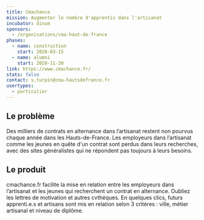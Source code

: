 ```yaml
---
title: Cmachance
mission: Augmenter le nombre d'apprentis dans l'artisanat
incubator: dinum
sponsors:
  - /organisations/cma-haut-de-france
phases:
  - name: construction
    start: 2020-03-15
  - name: alumni
    start: 2020-11-30
link: https://www.cmachance.fr/
stats: false
contact: s.turpin@cma-hautsdefrance.fr
usertypes:
  - particulier
---
```

## Le problème
Des milliers de contrats en alternance dans l’artisanat restent non pourvus chaque année dans les Hauts-de-France. Les employeurs dans l’artisanat comme les jeunes en quête d'un contrat sont perdus dans leurs recherches, avec des sites généralistes qui ne répondent pas toujours à leurs besoins.

## Le produit  
cmachance.fr facilite la mise en relation entre les employeurs dans l’artisanat et les jeunes qui recherchent un contrat en alternance. Oubliez les lettres de motivation et autres cvthéques. En quelques clics, futurs apprenti.e.s et artisans sont mis en relation selon 3 critères : ville, métier artisanal et niveau de diplôme. 
